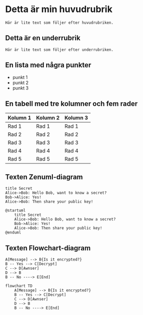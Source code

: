 # Detta är min huvudrubrik
    Här är lite text som följer efter huvudrubriken.
## Detta är en underrubrik
    Här är lite text som följer efter underrubriken.

## En lista med några punkter
- punkt 1
- punkt 2
- punkt 3

## En tabell med tre kolumner och fem rader
| Kolumn 1 | Kolumn 2 | Kolumn 3 |
|----------|----------|----------|
| Rad 1    | Rad 1    | Rad 1    |
| Rad 2    | Rad 2    | Rad 2    |
| Rad 3    | Rad 3    | Rad 3    |
| Rad 4    | Rad 4    | Rad 4    |
| Rad 5    | Rad 5    | Rad 5    |

## Texten Zenuml-diagram
    title Secret
    Alice->Bob: Hello Bob, want to know a secret?
    Bob->Alice: Yes!
    Alice->Bob: Then share your public key!

```zenuml
@startuml
    title Secret
    Alice->Bob: Hello Bob, want to know a secret?
    Bob->Alice: Yes!
    Alice->Bob: Then share your public key!
@enduml
```

## Texten Flowchart-diagram
    A[Message] --> B{Is it encrypted?}
    B -- Yes --> C[Decrypt]
    C --> D[Awnser]
    D --> B
    B -- No ----> E[End]

```mermaid
flowchart TD
    A[Message] --> B{Is it encrypted?}
    B -- Yes --> C[Decrypt]
    C --> D[Awnser]
    D --> B
    B -- No ----> E[End]
```